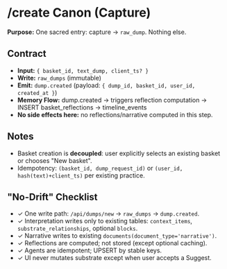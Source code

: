 # /create Canon (Capture)

**Purpose:** One sacred entry: capture → `raw_dump`. Nothing else.

## Contract
- **Input:** `{ basket_id, text_dump, client_ts? }`
- **Write:** `raw_dumps` (immutable)
- **Emit:** `dump.created` (payload: `{ dump_id, basket_id, user_id, created_at }`)
- **Memory Flow:** dump.created → triggers reflection computation → INSERT basket_reflections → timeline_events
- **No side effects here:** no reflections/narrative computed in this step.

## Notes
- Basket creation is **decoupled**: user explicitly selects an existing basket or chooses "New basket".
- Idempotency: `(basket_id, dump_request_id)` or `(user_id, hash(text)+client_ts)` per existing practice.

## "No-Drift" Checklist
- ✓ One write path: `/api/dumps/new` → `raw_dumps` → `dump.created`.
- ✓ Interpretation writes only to existing tables: `context_items`, `substrate_relationships`, optional `blocks`.
- ✓ Narrative writes to existing `documents(document_type='narrative')`.
- ✓ Reflections are computed; not stored (except optional caching).
- ✓ Agents are idempotent; UPSERT by stable keys.
- ✓ UI never mutates substrate except when user accepts a Suggest.